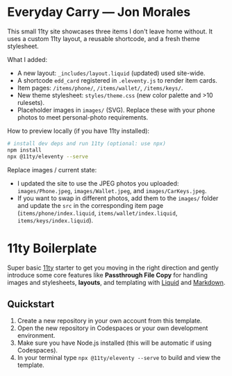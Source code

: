 # Everyday Carry — Jon Morales

This small 11ty site showcases three items I don't leave home without. It uses a custom 11ty layout, a reusable shortcode, and a fresh theme stylesheet.

What I added:
- A new layout: `_includes/layout.liquid` (updated) used site-wide.
- A shortcode `edd_card` registered in `.eleventy.js` to render item cards.
- Item pages: `/items/phone/`, `/items/wallet/`, `/items/keys/`.
- New theme stylesheet: `styles/theme.css` (new color palette and >10 rulesets).
- Placeholder images in `images/` (SVG). Replace these with your phone photos to meet personal-photo requirements.

How to preview locally (if you have 11ty installed):

```bash
# install dev deps and run 11ty (optional: use npx)
npm install
npx @11ty/eleventy --serve
```

Replace images / current state:
- I updated the site to use the JPEG photos you uploaded: `images/Phone.jpeg`, `images/Wallet.jpeg`, and `images/CarKeys.jpeg`.
- If you want to swap in different photos, add them to the `images/` folder and update the `src` in the corresponding item page (`items/phone/index.liquid`, `items/wallet/index.liquid`, `items/keys/index.liquid`).
# 11ty Boilerplate

Super basic [11ty](https://www.11ty.dev) starter to get you moving in the right direction and gently introduce some core features like **Passthrough File Copy** for handling images and stylesheets, **layouts**, and templating with [Liquid](https://shopify.github.io/liquid/) and [Markdown](https://www.markdownguide.org).

## Quickstart

1. Create a new repository in your own account from this template.
2. Open the new repository in Codespaces or your own development environment.
3. Make sure you have Node.js installed (this will be automatic if using Codespaces).
4. In your terminal type `npx @11ty/eleventy --serve` to build and view the template.

